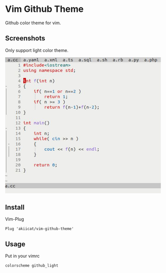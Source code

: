 # Vim Github Theme

Github color theme for vim.

## Screenshots

Only support light color theme.

![C syntax](./c.jpg)

## Install

Vim-Plug

```vim
Plug 'akiicat/vim-github-theme'
```

## Usage

Put in your vimrc

```vim
colorscheme github_light
```

